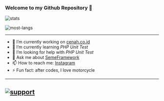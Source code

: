 ### Welcome to my Github Repository 👋
![stats](https://github-readme-stats.vercel.app/api?username=drosanda&show_icons=true&hide_title=true&count_private=true&theme=radical)

![most-langs](https://github-readme-stats.vercel.app/api/top-langs/?username=drosanda&hide=javascript,html&theme=radical&layout=compact)

---
- 🔭 I’m currently working on [cenah.co.id](https://cenah.co.id)
- 🌱 I’m currently learning *PHP Unit Test*
- 🤔 I’m looking for help with *PHP Unit Test*
- 💬 Ask me about [SemeFramework](https://seme.framework.web.id)
- 📫 How to reach me: [Instagram](https://instagram.com/drosanda)
- ⚡ Fun fact: after codes, I love motorcycle
---
[![support](https://img.shields.io/badge/$-support-ff69b4.svg?style=flat)](https://www.buymeacoffee.com/drosanda)
---



<!--
**drosanda/drosanda** is a ✨ _special_ ✨ repository because its `README.md` (this file) appears on your GitHub profile.

Here are some ideas to get you started:

- 🔭 I’m currently working on ...
- 🌱 I’m currently learning ...
- 👯 I’m looking to collaborate on ...
- 🤔 I’m looking for help with ...
- 💬 Ask me about ...
- 📫 How to reach me: ...
- 😄 Pronouns: ...
- ⚡ Fun fact: ...
-->
